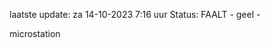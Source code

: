 laatste update: 
za 14-10-2023  7:16   uur 
Status: FAALT - geel - 
<div class="service Y">microstation</div>